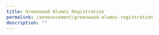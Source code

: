 ```yaml
---
title: Greenwood Alumni Registration
permalink: /announcement/greenwood-alumni-registration
description: ""
---
```

